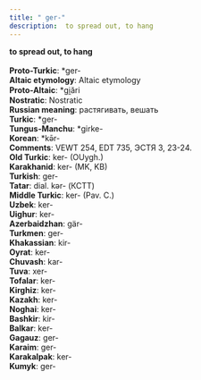 ```yaml
---
title: " ger-"
description:  to spread out, to hang
---
```

<p data-pagefind-weight="0.5">
<strong> to spread out, to hang</strong><br><br>
<strong>Proto-Turkic</strong>:  *ger-<br>
<strong>Altaic etymology</strong>:  Altaic etymology<br>
<strong> Proto-Altaic</strong>:  *gi̯ări<br>
<strong>Nostratic</strong>:  Nostratic<br>
<strong>Russian meaning</strong>:  растягивать, вешать<br>
<strong>Turkic</strong>:  *ger-<br>
<strong>Tungus-Manchu</strong>:  *girke-<br>
<strong>Korean</strong>:  *kǝ̄r-<br>
<strong>Comments</strong>:  VEWT 254, EDT 735, ЭСТЯ 3, 23-24.<br>
<strong>Old Turkic</strong>:  ker- (OUygh.)<br>
<strong>Karakhanid</strong>:  ker- (MK, KB)<br>
<strong>Turkish</strong>:  ger-<br>
<strong>Tatar</strong>:  dial. kǝr- (КСТТ)<br>
<strong>Middle Turkic</strong>:  ker- (Pav. C.)<br>
<strong>Uzbek</strong>:  ker-<br>
<strong>Uighur</strong>:  ker-<br>
<strong>Azerbaidzhan</strong>:  gär-<br>
<strong>Turkmen</strong>:  ger-<br>
<strong>Khakassian</strong>:  kir-<br>
<strong>Oyrat</strong>:  ker-<br>
<strong>Chuvash</strong>:  kar-<br>
<strong>Tuva</strong>:  xer-<br>
<strong>Tofalar</strong>:  ker-<br>
<strong>Kirghiz</strong>:  ker-<br>
<strong>Kazakh</strong>:  ker-<br>
<strong>Noghai</strong>:  ker-<br>
<strong>Bashkir</strong>:  kir-<br>
<strong>Balkar</strong>:  ker-<br>
<strong>Gagauz</strong>:  ger-<br>
<strong>Karaim</strong>:  ger-<br>
<strong>Karakalpak</strong>:  ker-<br>
<strong>Kumyk</strong>:  ger-<br>

</p>
